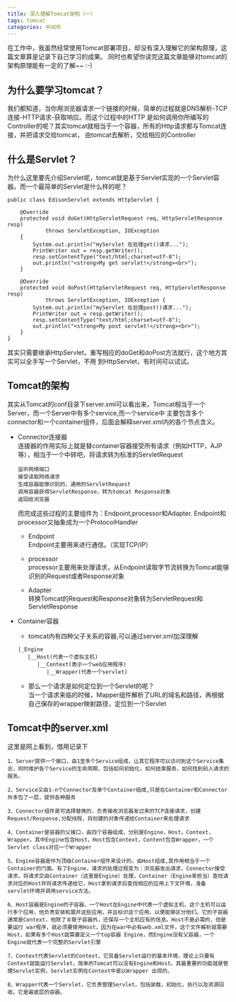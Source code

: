 ```yaml
---
title: 深入理解Tomcat架构（一）
tags: tomcat
categories: 中间件
---
```


   在工作中，我虽然经常使用Tomcat部署项目，却没有深入理解它的架构原理，这篇文章算是记录下自己学习的成果。
同时也希望你读完这篇文章能够对tomcat的架构原理能有一定的了解~~ :-)
<!--more-->

##   为什么要学习tomcat？ 
   我们都知道，当你用浏览器请求一个链接的时候，简单的过程就是DNS解析-TCP连接-HTTP请求-获取响应。而这个过程中的HTTP
是如何调用你所编写的Controller的呢？其实tomcat就相当于一个容器，所有的Http请求都与Tomcat连接，并把请求交给tomcat，
由tomcat去解析，交给相应的Controller

##   什么是Servlet？  
   为什么这里要先介绍Servlet呢，tomcat就是基于Servlet实现的一个Servlet容器。而一个最简单的Servlet是什么样的呢？
```
public class EdisonServlet extends HttpServlet {

    @Override
    protected void doGet(HttpServletRequest req, HttpServletResponse resp)
            throws ServletException, IOException
    {
        System.out.println("myServlet 在处理get()请求...");
        PrintWriter out = resp.getWriter();
        resp.setContentType("text/html;charset=utf-8");
        out.println("<strong>My get servlet!</strong><br>");
    }

    @Override
    protected void doPost(HttpServletRequest req, HttpServletResponse resp)
            throws ServletException, IOException {
        System.out.println("myServlet 在处理post()请求...");
        PrintWriter out = resp.getWriter();
        resp.setContentType("text/html;charset=utf-8");
        out.println("<strong>My post servlet!</strong><br>");
    }
}
```
其实只需要继承HttpServlet，重写相应的doGet和doPost方法就行，这个地方其实可以全手写一个Servlet，不用
到HttpServlet，有时间可以试试。

##   Tomcat的架构  
   其实从Tomcat的conf目录下server.xml可以看出来，Tomcat相当于一个Server，而一个Server中有多个service,而一个service中
主要包含多个connector和一个container组件，后面会解释server.xml内的各个节点含义。

*   Connector连接器  
    连接器的作用实际上就是替container容器接受所有请求（例如HTTP，AJP等），相当于一个中转吧，将请求转为标准的ServletRequest
    ```
    监听网络端口
    接受读取网络请求
    生成容器能够识别的，通用的ServletRequest
    调用容器获得ServletResponse，转为tomcat Response对象
    返回给浏览器
    ```
    而完成这些过程的主要组件为：Endpoint,processor和Adapter.
    Endpoint和processor又抽象成为一个ProtocolHandler
    *   Endpoint  
        Endpoint主要用来进行通信。（实现TCP/IP）
        
    *   processor  
        processor主要用来处理请求，从Endpoint读取字节流转换为Tomcat能够识别的Request或者Response对象
    
    *   Adapter  
        转换Tomcat的Request和Response对象转为ServletRequest和ServletResponse
        
*   Container容器  
    *   tomcat内有四种父子关系的容器,可以通过server.xml加深理解 
    ```
    |_Engine  
       |__Host(代表一个虚拟主机)  
          |__Context(表示一个web应用程序)     
             |__Wrapper(代表一个servlet)
    ```
    *   那么一个请求是如何定位到一个Servlet的呢？  
        当一个请求来临的时候，Mapper组件解析了URL的域名和路径，再根据自己保存的wrapper映射路径，定位到一个Servlet
    

##  Tomcat中的server.xml
   这里是网上看到，借用记录下
   ```
   1、Server提供一个接口，由1至多个Service组成，让其它程序可以访问到这个Service集合，同时维护各个Service的生命周期，包括如何初始化，如何结束服务，如何找到别人请求的服务。
   
   2、Service又由1-n个Connector及单个Container组成,只是在Container和Connector外多包了一层，提供各种服务
   
   3、Connector组件是可选择替换的，负责接收浏览器发过来的TCP连接请求，创建Request/Response,分配线程，将创建的对象传递给Container来处理请求
   
   4、Container是容器的父接口，由四个容器组成，分别是Engine，Host，Context，Wrapper。其中Engine包含Host，Host包含Context，Content包含Wrapper，一个Servlet class对应一个Wrapper
   
   5、Engine容器是作为顶级Container组件来设计的，由Host组成,其作用相当于一个Container的门面。有了Engine，请求的处理过程变为：浏览器发出请求，Connector接受请求，将请求交由Container（这里是Engine）处理，Container（Engine来担当）查找请求对应的Host并将请求传递给它，Host拿到请求后查找相应的应用上下文环境，准备 servlet环境并调用service方法。
   
   6、Host容器是Engine的子容器，一个Host在Engine中代表一个虚拟主机，这个主机可以运行多个应用，他负责安装和展开这些应用，并且标识这个应用，以便能够区分他们。它的子容器通常是Context，他除了关联子容器外，还保存一个主机应有的信息。Host不是必需的，但是要运行 war程序，就必须要使用Host，因为在war中必有web.xml文件，这个文件解析就需要Host，如果有多个Host就需要定义一个top容器 Engine，而Engine没有父容器，一个Engine就代表一个完整的Servlet引擎
   
   7、Context代表Servlet的Context，它具备Servlet运行的基本环境，理论上只要有Context就能运行Servlet，简单的Tomcat可以没有Engine和Host。其最重要的功能就是管理Servlet实例，Servlet实例在Context中是以Wrapper 出现的。
   
   8、Wrapper代表一个Servlet，它负责管理Servlet，包括装载，初始化，执行以及资源回收。它是最底层的容器。
   ```
